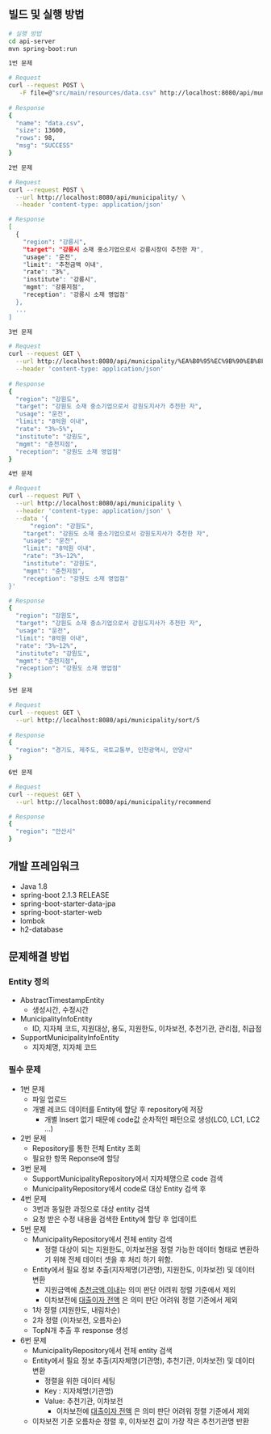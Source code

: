 ## 빌드 및 실행 방법

```bash
# 실행 방법
cd api-server
mvn spring-boot:run
```

```bash
1번 문제

# Request
curl --request POST \
   -F file=@"src/main/resources/data.csv" http://localhost:8080/api/municipality/upload
   
# Response
{
  "name": "data.csv",
  "size": 13600,
  "rows": 98,
  "msg": "SUCCESS"
}
```



```bash
2번 문제

# Request
curl --request POST \
  --url http://localhost:8080/api/municipality/ \
  --header 'content-type: application/json'

# Response
[
  {
    "region": "강릉시",
    "target": "강릉시 소재 중소기업으로서 강릉시장이 추천한 자",
    "usage": "운전",
    "limit": "추천금액 이내",
    "rate": "3%",
    "institute": "강릉시",
    "mgmt": "강릉지점",
    "reception": "강릉시 소재 영업점"
  },
  ...
]
```



```bash
3번 문제

# Request
curl --request GET \
  --url http://localhost:8080/api/municipality/%EA%B0%95%EC%9B%90%EB%8F%84 \
  --header 'content-type: application/json'
  
# Response
{
  "region": "강원도",
  "target": "강원도 소재 중소기업으로서 강원도지사가 추천한 자",
  "usage": "운전",
  "limit": "8억원 이내",
  "rate": "3%~5%",
  "institute": "강원도",
  "mgmt": "춘천지점",
  "reception": "강원도 소재 영업점"
}

```



```bash
4번 문제

# Request
curl --request PUT \
  --url http://localhost:8080/api/municipality \
  --header 'content-type: application/json' \
  --data '{
	  "region": "강원도",
    "target": "강원도 소재 중소기업으로서 강원도지사가 추천한 자",
    "usage": "운전",
    "limit": "8억원 이내",
    "rate": "3%~12%",
    "institute": "강원도",
    "mgmt": "춘천지점",
    "reception": "강원도 소재 영업점"
}'

# Response
{
  "region": "강원도",
  "target": "강원도 소재 중소기업으로서 강원도지사가 추천한 자",
  "usage": "운전",
  "limit": "8억원 이내",
  "rate": "3%~12%",
  "institute": "강원도",
  "mgmt": "춘천지점",
  "reception": "강원도 소재 영업점"
}
```



```bash
5번 문제

# Request
curl --request GET \
  --url http://localhost:8080/api/municipality/sort/5
  
# Response
{
  "region": "경기도, 제주도, 국토교통부, 인천광역시, 안양시"
}
```



```bash
6번 문제

# Request
curl --request GET \
  --url http://localhost:8080/api/municipality/recommend

# Response
{
  "region": "안산시"
}

```



## 개발 프레임워크

- Java 1.8
- spring-boot 2.1.3 RELEASE
- spring-boot-starter-data-jpa
- spring-boot-starter-web
- lombok
- h2-database



## 문제해결 방법

### Entity 정의

- AbstractTimestampEntity
  - 생성시간, 수정시간 
- MunicipalityInfoEntity
  - ID, 지자체 코드, 지원대상, 용도, 지원한도, 이차보전, 추천기관, 관리점, 취급점
- SupportMunicipalityInfoEntity
  - 지자체명, 지자체 코드



### 필수 문제

- 1번 문제
  - 파일 업로드
  - 개별 레코드 데이터를 Entity에 할당 후 repository에 저장
    - 개별 Insert 없기 때문에 code값 순차적인 패턴으로 생성(LC0, LC1, LC2 …)
- 2번 문제
  - Repository를 통한 전체 Entity 조회
  - 필요한 항목 Reponse에 할당
- 3번 문제
  - SupportMunicipalityRepository에서 지자체명으로 code 검색
  - MunicipalityRepository에서 code로 대상 Entity 검색 후
- 4번 문제
  - 3번과 동일한 과정으로 대상 entity 검색
  - 요청 받은 수정 내용을 검색한 Entity에 할당 후 업데이트
- 5번 문제
  - MunicipalityRepository에서 전체 entity 검색
    - 정렬 대상이 되는 지원한도, 이차보전을 정렬 가능한 데이터 형태로 변환하기 위해 전체 데이터 셋을 후 처리 하기 위함.
  - Entity에서 필요 정보 추출(지자체명(기관명), 지원한도, 이차보전) 및 데이터 변환
    - 지원금액에 <u>추천금액 이내</u>는 의미 판단 어려워 정렬 기준에서 제외
    - 이차보전에 <u>대출이자 전액</u> 은 의미 판단 어려워 정렬 기준에서 제외
  - 1차 정렬 (지원한도, 내림차순)
  - 2차 정렬 (이차보전, 오름차순)
  - TopN개 추출 후 response 생성
- 6번 문제
  - MunicipalityRepository에서 전체 entity 검색
  - Entity에서 필요 정보 추출(지자체명(기관명), 추천기관, 이차보전) 및 데이터 변환
    - 정렬을 위한 데이터 세팅
    - Key : 지자체명(기관명)
    - Value: 추천기관, 이차보전
      - 이차보전에 <u>대출이자 전액</u> 은 의미 판단 어려워 정렬 기준에서 제외
  - 이차보전 기준 오름차순 정렬 후, 이차보전 값이 가장 작은 추천기관명 반환